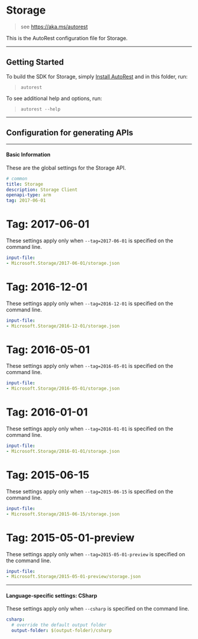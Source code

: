 # Storage
    
> see https://aka.ms/autorest

This is the AutoRest configuration file for Storage.



---
## Getting Started 
To build the SDK for Storage, simply [Install AutoRest](https://aka.ms/autorest/install) and in this folder, run:

> `autorest`

To see additional help and options, run:

> `autorest --help`
---

## Configuration for generating APIs


---
#### Basic Information 
These are the global settings for the Storage API.

``` yaml
# common 
title: Storage
description: Storage Client
openapi-type: arm
tag: 2017-06-01

```


# Tag: 2017-06-01

These settings apply only when `--tag=2017-06-01` is specified on the command line.

``` yaml $(tag) == '2017-06-01'
input-file:
- Microsoft.Storage/2017-06-01/storage.json

```


# Tag: 2016-12-01

These settings apply only when `--tag=2016-12-01` is specified on the command line.

``` yaml $(tag) == '2016-12-01'
input-file:
- Microsoft.Storage/2016-12-01/storage.json

```
 
# Tag: 2016-05-01

These settings apply only when `--tag=2016-05-01` is specified on the command line.

``` yaml $(tag) == '2016-05-01'
input-file:
- Microsoft.Storage/2016-05-01/storage.json

```
 
# Tag: 2016-01-01

These settings apply only when `--tag=2016-01-01` is specified on the command line.

``` yaml $(tag) == '2016-01-01'
input-file:
- Microsoft.Storage/2016-01-01/storage.json

```
 
# Tag: 2015-06-15

These settings apply only when `--tag=2015-06-15` is specified on the command line.

``` yaml $(tag) == '2015-06-15'
input-file:
- Microsoft.Storage/2015-06-15/storage.json

```
 
# Tag: 2015-05-01-preview

These settings apply only when `--tag=2015-05-01-preview` is specified on the command line.

``` yaml $(tag) == '2015-05-01-preview'
input-file:
- Microsoft.Storage/2015-05-01-preview/storage.json

```


---
#### Language-specific settings: CSharp

These settings apply only when `--csharp` is specified on the command line.

``` yaml $(csharp)
csharp:
  # override the default output folder
  output-folder: $(output-folder)/csharp
```


